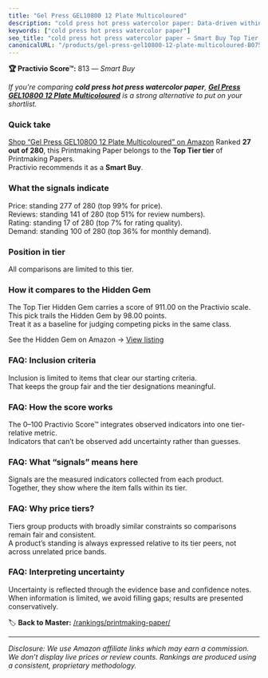 ```yaml
---
title: "Gel Press GEL10800 12 Plate Multicoloured"
description: "cold press hot press watercolor paper: Data-driven within Top Tier ranking using the Practivio Score™. Positioned by quality, value, demand, findability, momen…"
keywords: ["cold press hot press watercolor paper"]
seo_title: "cold press hot press watercolor paper — Smart Buy Top Tier (2025)"
canonicalURL: "/products/gel-press-gel10800-12-plate-multicoloured-B0752YJKWF/"
---
```


**🏆 Practivio Score™:** 813 — _Smart Buy_


*If you're comparing **cold press hot press watercolor paper**, **[Gel Press GEL10800 12 Plate Multicoloured](https://www.amazon.com/dp/B0752YJKWF?tag=practivio-20)** is a strong alternative to put on your shortlist.*
### Quick take
[Shop “Gel Press GEL10800 12 Plate Multicoloured” on Amazon](https://www.amazon.com/dp/B0752YJKWF?tag=practivio-20)
Ranked **27 out of 280**, this Printmaking Paper belongs to the **Top Tier tier** of Printmaking Papers.  
Practivio recommends it as a **Smart Buy**.

### What the signals indicate
Price: standing 277 of 280 (top 99% for price).  
Reviews: standing 141 of 280 (top 51% for review numbers).  
Rating: standing 17 of 280 (top 7% for rating quality).  
Demand: standing 100 of 280 (top 36% for monthly demand).

### Position in tier
All comparisons are limited to this tier.

### How it compares to the Hidden Gem
The Top Tier Hidden Gem carries a score of 911.00 on the Practivio scale.  
This pick trails the Hidden Gem by 98.00 points.  
Treat it as a baseline for judging competing picks in the same class.  

See the Hidden Gem on Amazon → [View listing](https://www.amazon.com/dp/B01GOO7HL0?tag=practivio-20)

### FAQ: Inclusion criteria
Inclusion is limited to items that clear our starting criteria.  
That keeps the group fair and the tier designations meaningful.

### FAQ: How the score works
The 0–100 Practivio Score™ integrates observed indicators into one tier-relative metric.  
Indicators that can’t be observed add uncertainty rather than guesses.

### FAQ: What “signals” means here
Signals are the measured indicators collected from each product.  
Together, they show where the item falls within its tier.

### FAQ: Why price tiers?
Tiers group products with broadly similar constraints so comparisons remain fair and consistent.  
A product’s standing is always expressed relative to its tier peers, not across unrelated price bands.

### FAQ: Interpreting uncertainty
Uncertainty is reflected through the evidence base and confidence notes.  
When information is limited, we avoid filling gaps; results are presented conservatively.


🏷️ **Back to Master:** [/rankings/printmaking-paper/](/rankings/printmaking-paper/)

---
_Disclosure: We use Amazon affiliate links which may earn a commission. We don’t display live prices or review counts. Rankings are produced using a consistent, proprietary methodology._

